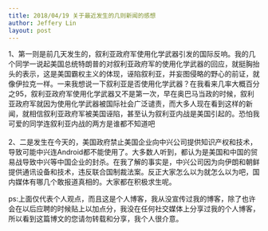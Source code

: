 ```yaml
---
title: 2018/04/19 关于最近发生的几则新闻的感想
author: Jeffery Lin
layout: post
---
```


1、第一则是前几天发生的，叙利亚政府军使用化学武器引发的国际反响。我的几个同学一说起美国总统特朗普的对叙利亚政府军的使用化学武器的回应，就挺胸抬头的表示，这是美国霸权主义的体现，诬陷叙利亚，并妄图侵略的野心的前证，就像伊拉克一样。一来我想说一下叙利亚是否使用化学武器？在我看来几率大概百分之95，叙利亚政府军使用化学武器又不是第一次，早在奥巴马当政的时候，叙利亚政府军就因为使用化学武器被国际社会广泛谴责，而大多人现在看到这样的新闻，就相信叙利亚政府军被美国诬陷，甚至认为叙利亚内战是美国引起的。恐怕我可爱的同学连叙利亚内战的两方是谁都不知道吧
<br><br>
2、二是发生在今天的，美国政府禁止美国企业向中兴公司提供知识产权和技术，导致可能中兴连Android都不能使用了。大多数人听到，都认为是美国和中国的贸易战导致中兴等中国企业的封杀。在我了解的事实是，中兴公司因为向伊朗和朝鲜提供通讯设备和技术，违反联合国制裁法案。反正大家怎么以为就怎么以为吧，国内媒体有哪几个敢报道真相的。大家都在积极求生呢。

ps:上面仅代表个人观点，而且这是个人博客，我从没宣传过我的博客，除了也许会在以后应聘的时候贴上以加点分，我没在任何社交媒体上分享过我的个人博客，所以看到这篇博文的您请勿转载和分享，我个人很介意。